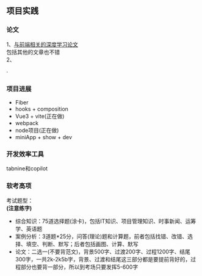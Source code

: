 ## 项目实践

### 论文

1、[与前端相关的深度学习论文](https://herasu.github.io/2019/10/30/%E4%B8%80%E7%A7%8D%E5%BF%AB%E9%80%9F%E3%80%81%E4%B8%8D%E5%8C%BA%E5%88%86%E6%A0%BC%E5%BC%8F%E7%9A%84%E6%A3%80%E6%B5%8B%E6%81%B6%E6%84%8FWeb%E5%86%85%E5%AE%B9%E7%9A%84%E6%B7%B1%E5%BA%A6%E5%AD%A6%E4%B9%A0%E6%96%B9%E6%B3%95/)  
包括其他的文章也不错  
2、<div style="backgroundColor:red;">·</div>

### 项目进展

<ul>
  <li>Fiber</li> 
  <li>hooks + composition</li>
  <li>Vue3 + vite(正在做)</li>
  <li>webpack</li>
  <li>node项目(正在做)</li>
  <li>miniApp + show + dev</li>
</ul>
    
### 开发效率工具
tabnine和copilot
  
### 软考高项
考试题型：  
<b>(注意练字)</b>
<ul>
  <li>综合知识：75道选择题(涂卡)，包括IT知识、项目管理知识、时事新闻、运筹学、英语题</li> 
  <li>案例分析：3道题*25分，问答(理论)题和计算题，前者包括找错、改错、选择、填空、判断、默写；后者包括画图、计算、默写</li>
  <li>论文：二选一(不要背范文)，背景500字、过渡200字、过程1200字、结尾300字，一共2k-2k5b字，背景、过渡和结尾这三部分都是要提前背好的，过程部分也要背一部分，所以到考场只要发挥5-600字</li>
</ul>
